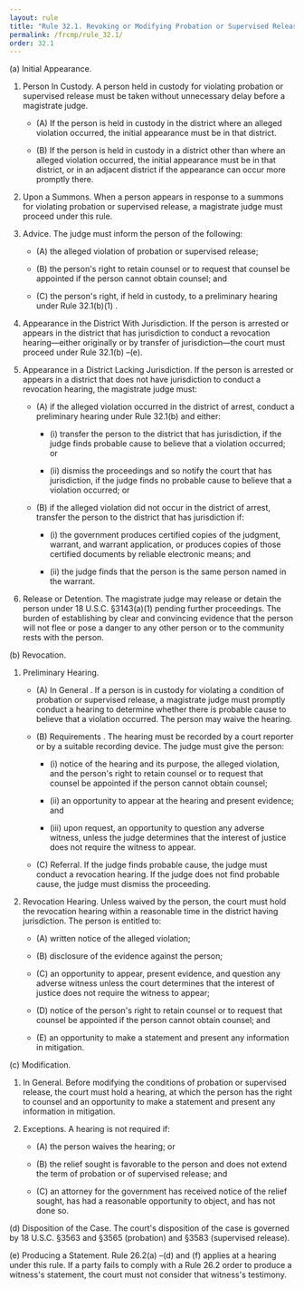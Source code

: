 ```yaml
---
layout: rule
title: "Rule 32.1. Revoking or Modifying Probation or Supervised Release"
permalink: /frcmp/rule_32.1/
order: 32.1
---
```


(a) Initial Appearance.


1. Person In Custody. A person held in custody for violating probation or supervised release must be taken without unnecessary delay before a magistrate judge.


    - (A) If the person is held in custody in the district where an alleged violation occurred, the initial appearance must be in that district.


    - (B) If the person is held in custody in a district other than where an alleged violation occurred, the initial appearance must be in that district, or in an adjacent district if the appearance can occur more promptly there.


2. Upon a Summons. When a person appears in response to a summons for violating probation or supervised release, a magistrate judge must proceed under this rule.


3. Advice. The judge must inform the person of the following:


    - (A) the alleged violation of probation or supervised release;


    - (B) the person's right to retain counsel or to request that counsel be appointed if the person cannot obtain counsel; and


    - (C) the person's right, if held in custody, to a preliminary hearing under Rule 32.1(b)(1) .


4. Appearance in the District With Jurisdiction. If the person is arrested or appears in the district that has jurisdiction to conduct a revocation hearing—either originally or by transfer of jurisdiction—the court must proceed under Rule 32.1(b) –(e).


5. Appearance in a District Lacking Jurisdiction. If the person is arrested or appears in a district that does not have jurisdiction to conduct a revocation hearing, the magistrate judge must:


    - (A) if the alleged violation occurred in the district of arrest, conduct a preliminary hearing under Rule 32.1(b) and either:


        - (i) transfer the person to the district that has jurisdiction, if the judge finds probable cause to believe that a violation occurred; or


        - (ii) dismiss the proceedings and so notify the court that has jurisdiction, if the judge finds no probable cause to believe that a violation occurred; or


    - (B) if the alleged violation did not occur in the district of arrest, transfer the person to the district that has jurisdiction if:


        - (i) the government produces certified copies of the judgment, warrant, and warrant application, or produces copies of those certified documents by reliable electronic means; and


        - (ii) the judge finds that the person is the same person named in the warrant.


6. Release or Detention. The magistrate judge may release or detain the person under 18 U.S.C. §3143(a)(1) pending further proceedings. The burden of establishing by clear and convincing evidence that the person will not flee or pose a danger to any other person or to the community rests with the person.


(b) Revocation.


1. Preliminary Hearing.


    - (A) In General . If a person is in custody for violating a condition of probation or supervised release, a magistrate judge must promptly conduct a hearing to determine whether there is probable cause to believe that a violation occurred. The person may waive the hearing.


    - (B) Requirements . The hearing must be recorded by a court reporter or by a suitable recording device. The judge must give the person:


        - (i) notice of the hearing and its purpose, the alleged violation, and the person's right to retain counsel or to request that counsel be appointed if the person cannot obtain counsel;


        - (ii) an opportunity to appear at the hearing and present evidence; and


        - (iii) upon request, an opportunity to question any adverse witness, unless the judge determines that the interest of justice does not require the witness to appear.


    - (C) Referral. If the judge finds probable cause, the judge must conduct a revocation hearing. If the judge does not find probable cause, the judge must dismiss the proceeding.


2. Revocation Hearing. Unless waived by the person, the court must hold the revocation hearing within a reasonable time in the district having jurisdiction. The person is entitled to:


    - (A) written notice of the alleged violation;


    - (B) disclosure of the evidence against the person;


    - (C) an opportunity to appear, present evidence, and question any adverse witness unless the court determines that the interest of justice does not require the witness to appear;


    - (D) notice of the person's right to retain counsel or to request that counsel be appointed if the person cannot obtain counsel; and


    - (E) an opportunity to make a statement and present any information in mitigation.


(c) Modification.


1. In General. Before modifying the conditions of probation or supervised release, the court must hold a hearing, at which the person has the right to counsel and an opportunity to make a statement and present any information in mitigation.


2. Exceptions. A hearing is not required if:


    - (A) the person waives the hearing; or


    - (B) the relief sought is favorable to the person and does not extend the term of probation or of supervised release; and


    - (C) an attorney for the government has received notice of the relief sought, has had a reasonable opportunity to object, and has not done so.


(d) Disposition of the Case. The court's disposition of the case is governed by 18 U.S.C. §3563 and §3565 (probation) and §3583 (supervised release).


(e) Producing a Statement. Rule 26.2(a) –(d) and (f) applies at a hearing under this rule. If a party fails to comply with a Rule 26.2 order to produce a witness's statement, the court must not consider that witness's testimony.
